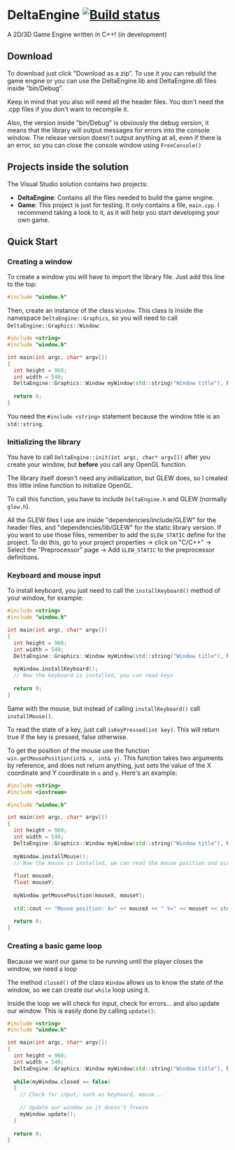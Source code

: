 # DeltaEngine [![Build status](https://ci.appveyor.com/api/projects/status/tfy6fqdgsltppda6?svg=true)](https://ci.appveyor.com/project/marcizhu/deltaengine)

A 2D/3D Game Engine written in C++! (in development)

## Download
To download just click "Download as a zip". To use it you can rebuild the game engine or you can use the DeltaEngine.lib and DeltaEngine.dll files inside "bin/Debug".

Keep in mind that you also will need all the header files. You don't need the .cpp files if you don't want to recompile it.

Also, the version inside "bin/Debug" is obviously the debug version, it means that the library will output messages for errors into the console window. The release version doesn't output anything at all, even if there is an error, so you can close the console window using `FreeConsole()`

## Projects inside the solution
The Visual Studio solution contains two projects:
+ **DeltaEngine**: Contains all the files needed to build the game engine.
+ **Game**: This project is just for testing. It only contains a file, `main.cpp`. I recommend taking a look to it, as it will help you start developing your own game.

## Quick Start
### Creating a window
To create a window you will have to import the library file. Just add this line to the top:
```cpp
#include "window.h"
```

Then, create an instance of the class `Window`. This class is inside the namespace `DeltaEngine::Graphics`, so you will need to call `DeltaEngine::Graphics::Window`:
```cpp
#include <string>
#include "window.h"

int main(int argc, char* argv[])
{
  int height = 960;
  int width = 540;
  DeltaEngine::Graphics::Window myWindow(std::string("Window title"), height, width);
  
  return 0;
}
```

You need the `#include <string>` statement because the window title is an `std::string`.

### Initializing the library
You have to call `DeltaEngine::init(int argc, char* argv[])` after you create your window, but **before** you call any OpenGL function.

The library itself doesn't need any initialization, but GLEW does, so I created this little inline function to initialize OpenGL.

To call this function, you have to include `DeltaEngine.h` and GLEW (normally `glew.h`).

All the GLEW files I use are inside "dependencies/include/GLEW" for the header files, and "dependencies/lib/GLEW" for the static library version. If you want to use those files, remember to add the `GLEW_STATIC` define for the project. To do this, go to your project properties -> click on "C/C++" -> Select the "Preprocessor" page -> Add `GLEW_STATIC` to the preprocessor definitions.

### Keyboard and mouse input
To install keyboard, you just need to call the `installKeyboard()` method of your window, for example:
```cpp
#include <string>
#include "window.h"

int main(int argc, char* argv[])
{
  int height = 960;
  int width = 540;
  DeltaEngine::Graphics::Window myWindow(std::string("Window title"), height, width);
  
  myWindow.installKeyboard();
  // Now the keyboard is installed, you can read keys
  
  return 0;
}
```

Same with the mouse, but instead of calling `installKeyboard()` call `installMouse()`.

To read the state of a key, just call `isKeyPressed(int key)`. This will return true if the key is pressed, false otherwise.

To get the position of the mouse use the function `win.getMousePosition(int& x, int& y)`. This function takes two arguments by reference, and does not return anything, just sets the value of the X coordinate and Y coordinate in `x` and `y`. Here's an example:

```cpp
#include <string>
#include <iostream>

#include "window.h"

int main(int argc, char* argv[])
{
  int height = 960;
  int width = 540;
  DeltaEngine::Graphics::Window myWindow(std::string("Window title"), height, width);
  
  myWindow.installMouse();
  // Now the mouse is installed, we can read the mouse position and scroll
  
  float mouseX;
  float mouseY;
  
  myWindow.getMousePosition(mouseX, mouseY);
  
  std::cout << "Mouse position: X=" << mouseX << " Y=" << mouseY << std::endln;
  
  return 0;
}
```

### Creating a basic game loop
Because we want our game to be running until the player closes the window, we need a loop

The method `closed()` of the class `Window` allows us to know the state of the window, so we can create our `while` loop using it.

Inside the loop we will check for input, check for errors... and also update our window. This is easily done by calling `update()`:

```cpp
#include <string>
#include "window.h"

int main(int argc, char* argv[])
{
  int height = 960;
  int width = 540;
  DeltaEngine::Graphics::Window myWindow(std::string("Window title"), height, width);
  
  while(myWindow.closed == false)
  {
    // Check for input, such as keyboard, mouse... 
    
    // Update our window so it doesn't freeze
    myWindow.update();
  }
  
  return 0;
}
```
